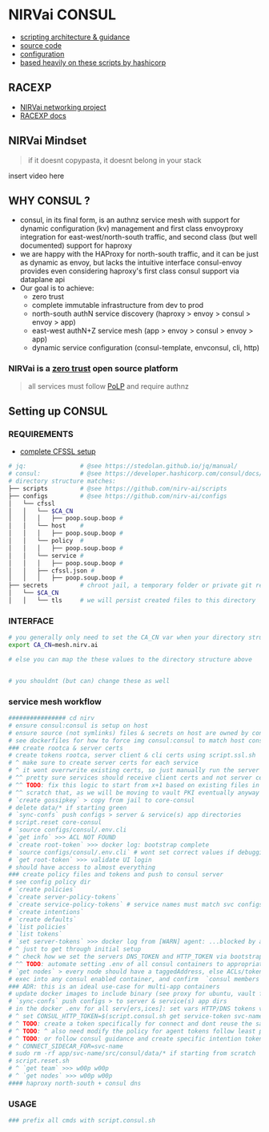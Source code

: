 # NIRVai CONSUL

- [scripting architecture & guidance](../scripts/README.md)
- [source code](https://github.com/nirv-ai/scripts/blob/develop/consul)
- [configuration](https://github.com/nirv-ai/configs/tree/develop/consul)
- [based heavily on these scripts by hashicorp](https://github.com/hashicorp-education/learn-consul-get-started-vms/tree/main/scripts)

## RACEXP

- [NIRVai networking project](https://github.com/orgs/nirv-ai/projects/6/views/1?filterQuery=repo%3A%22nirv-ai%2Fnetworking%22)
- [RACEXP docs](https://github.com/noahehall/theBookOfNoah/blob/master/0current/architectural%20thinking/0racexp.md)

## NIRVai Mindset

> if it doesnt copypasta, it doesnt belong in your stack

insert video here

## WHY CONSUL ?

- consul, in its final form, is an authnz service mesh with support for dynamic configuration (kv) management and first class envoyproxy integration for east-west/north-south traffic, and second class (but well documented) support for haproxy
- we are happy with the HAProxy for north-south traffic, and it can be just as dynamic as envoy, but lacks the intuitive interface consul-envoy provides even considering haproxy's first class consul support via dataplane api
- Our goal is to achieve:
  - zero trust
  - complete immutable infrastructure from dev to prod
  - north-south authN service discovery (haproxy > envoy > consul > envoy > app)
  - east-west authN+Z service mesh (app > envoy > consul > envoy > app)
  - dynamic service configuration (consul-template, envconsul, cli, http)

### NIRVai is a [zero trust](https://www.nist.gov/publications/zero-trust-architecture) open source platform

> all services must follow [PoLP](https://www.upguard.com/blog/principle-of-least-privilege) and require authnz

## Setting up CONSUL

### REQUIREMENTS

- [complete CFSSL setup](../cfssl/README.md)

```sh
# jq:               # @see https://stedolan.github.io/jq/manual/
# consul:           # @see https://developer.hashicorp.com/consul/docs/install
# directory structure matches:
├── scripts         # @see https://github.com/nirv-ai/scripts
├── configs         # @see https://github.com/nirv-ai/configs
│   └── cfssl
│   │   └── $CA_CN
│   │   │   ├── poop.soup.boop #
│   │   └── host    #
│   │   │   ├── poop.soup.boop #
│   │   └── policy  #
│   │   │   ├── poop.soup.boop #
│   │   └── service #
│   │   │   ├── poop.soup.boop #
│   │   ├── cfssl.json #
│   │   │   ├── poop.soup.boop #
├── secrets         # chroot jail, a temporary folder or private git repo
│   └── $CA_CN
│   │   └── tls     # we will persist created files to this directory
```

### INTERFACE

```sh
# you generally only need to set the CA_CN var when your directory structure matches
export CA_CN=mesh.nirv.ai

# else you can map the these values to the directory structure above


# you shouldnt (but can) change these as well

```

### service mesh workflow

```sh
################ cd nirv
# ensure consul:consul is setup on host
# ensure source (not symlinks) files & secrets on host are owned by consul:consul
# see dockerfiles for how to force img consul:consul to match host consul:consul
### create rootca & server certs
# create tokens rootca, server client & cli certs using script.ssl.sh
# ^ make sure to create server certs for each service
# ^ it wont overrwrite existing certs, so just manually run the server create with X total
# ^^ pretty sure services should receive client certs and not server certs
# ^^ TODO: fix this logic to start from x+1 based on existing files in dir with same name
# ^^ scratch that, as we will be moving to vault PKI eventually anyway
# `create gossipkey` > copy from jail to core-consul
# delete data/* if starting green
# `sync-confs` push configs > server & service(s) app directories
# script.reset core-consul
# `source configs/consul/.env.cli
# `get info` >>> ACL NOT FOUND
# `create root-token` >>> docker log: bootstrap complete
# `source configs/consul/.env.cli` # wont set correct values if debugging is on
# `get root-token` >>> validate UI login
# should have access to almost everything
### create policy files and tokens and push to consul server
# see config policy dir
# `create policies`
# `create server-policy-tokens`
# `create service-policy-tokens` # service names must match svc configs
# `create intentions`
# `create defaults`
# `list policies`
# `list tokens`
# `set server-tokens` >>> docker log from [WARN] agent: ...blocked by acls... --> to agent: synced node info
# ^ just to get through initial setup
# ^ check how we set the servers DNS_TOKEN and HTTP_TOKEN via bootstrap.sh and /.env
# ^^ TODO: automate setting .env of all consul containers to appropriate tokens
# `get nodes` > every node should have a taggedAddress, else ACLs/tokens/wtf arent setup properely
# exec into any consul enabled container, and confirm  `consul members`
### ADR: this is an ideal use-case for multi-app containers
# update docker images to include binary (see proxy for ubuntu, vault for alpine)
# `sync-confs` push configs > to server & service(s) app dirs
# in the docker .env for all serv[ers,ices]: set vars HTTP/DNS tokens vars, see bootstrap.sh files
# ^ set CONSUL_HTTP_TOKEN=$(script.consul.sh get service-token svc-name) # TODO: move to docker secret
# ^ TODO: create a token specifically for connect and dont reuse the same agent token
# ^ TODO: ^ also need modify the policy for agent tokens follow least privileges
# ^ TODO: or follow consul guidance and create specific intention tokens that are given to admins
# ^ CONNECT_SIDECAR_FOR=svc-name
# sudo rm -rf app/svc-name/src/consul/data/* if starting from scratch
# script.reset.sh
# ^ `get team` >>> w00p w00p
# ^ `get nodes` >>> w00p w00p
#### haproxy north-south + consul dns

```

### USAGE

```sh
### prefix all cmds with script.consul.sh

```

